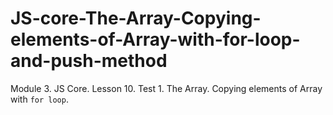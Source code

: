 # JS-core-The-Array-Copying-elements-of-Array-with-for-loop-and-push-method
Module 3. JS Core. Lesson 10. Test 1. The Array. Copying elements of Array with `for loop`.
